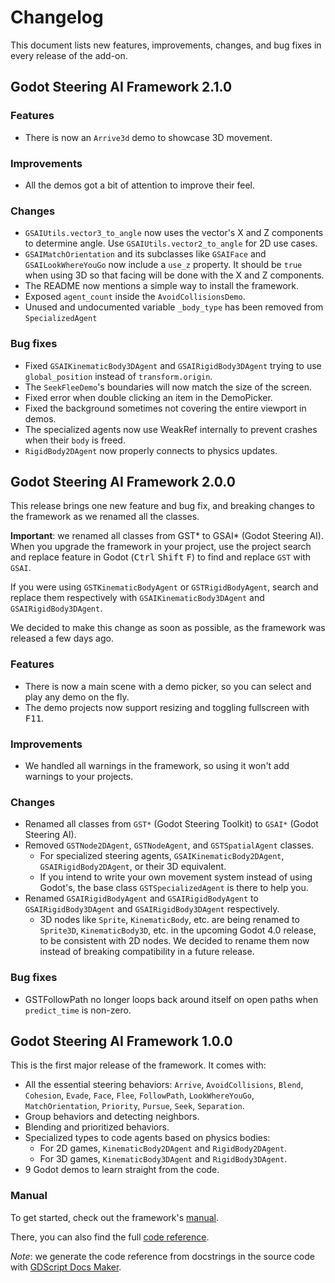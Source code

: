 # Changelog #

This document lists new features, improvements, changes, and bug fixes in every release of the add-on.

## Godot Steering AI Framework 2.1.0 ##

### Features ###

- There is now an `Arrive3d` demo to showcase 3D movement.

### Improvements ###

- All the demos got a bit of attention to improve their feel.

### Changes ###

- `GSAIUtils.vector3_to_angle` now uses the vector's X and Z components to determine angle. Use `GSAIUtils.vector2_to_angle` for 2D use cases.
- `GSAIMatchOrientation` and its subclasses like `GSAIFace` and `GSAILookWhereYouGo` now include a `use_z` property. It should be `true` when using 3D so that facing will be done with the X and Z components.
- The README now mentions a simple way to install the framework.
- Exposed `agent_count` inside the `AvoidCollisionsDemo`.
- Unused and undocumented variable `_body_type` has been removed from `SpecializedAgent`

### Bug fixes ###

- Fixed `GSAIKinematicBody3DAgent` and `GSAIRigidBody3DAgent` trying to use `global_position` instead of `transform.origin`.
- The `SeekFleeDemo`'s boundaries will now match the size of the screen.
- Fixed error when double clicking an item in the DemoPicker.
- Fixed the background sometimes not covering the entire viewport in demos.
- The specialized agents now use WeakRef internally to prevent crashes when their `body` is freed.
- `RigidBody2DAgent` now properly connects to physics updates.

## Godot Steering AI Framework 2.0.0 ##

This release brings one new feature and bug fix, and breaking changes to the framework as we renamed all the classes.

**Important**: we renamed all classes from GST\* to GSAI\* (Godot Steering AI). When you upgrade the framework in your project, use the project search and replace feature in Godot (<kbd>Ctrl</kbd> <kbd>Shift</kbd> <kbd>F</kbd>) to find and replace `GST` with `GSAI`.

If you were using `GSTKinematicBodyAgent` or `GSTRigidBodyAgent`, search and replace them respectively with `GSAIKinematicBody3DAgent` and `GSAIRigidBody3DAgent`.

We decided to make this change as soon as possible, as the framework was released a few days ago.

### Features ###

- There is now a main scene with a demo picker, so you can select and play any demo on the fly.
- The demo projects now support resizing and toggling fullscreen with <kbd>F11</kbd>.

### Improvements ###

- We handled all warnings in the framework, so using it won't add warnings to your projects.

### Changes ###

- Renamed all classes from `GST*` (Godot Steering Toolkit) to `GSAI*` (Godot Steering AI).
- Removed `GSTNode2DAgent`, `GSTNodeAgent`, and `GSTSpatialAgent` classes.
    - For specialized steering agents, `GSAIKinematicBody2DAgent`, `GSAIRigidBody2DAgent`, or their 3D equivalent. 
    - If you intend to write your own movement system instead of using Godot's, the base class `GSTSpecializedAgent` is there to help you.
- Renamed `GSAIRigidBodyAgent` and `GSAIRigidBodyAgent` to `GSAIRigidBody3DAgent` and `GSAIRigidBody3DAgent` respectively.
    - 3D nodes like `Sprite`, `KinematicBody`, etc. are being renamed to `Sprite3D`, `KinematicBody3D`, etc. in the upcoming Godot 4.0 release, to be consistent with 2D nodes. We decided to rename them now instead of breaking compatibility in a future release.

### Bug fixes ###

- GSTFollowPath no longer loops back around itself on open paths when `predict_time` is non-zero.

## Godot Steering AI Framework 1.0.0 ##

This is the first major release of the framework. It comes with:

- All the essential steering behaviors: `Arrive`, `AvoidCollisions`, `Blend`, `Cohesion`, `Evade`, `Face`, `Flee`, `FollowPath`, `LookWhereYouGo`, `MatchOrientation`, `Priority`, `Pursue`, `Seek`, `Separation`.
- Group behaviors and detecting neighbors.
- Blending and prioritized behaviors.
- Specialized types to code agents based on physics bodies:
    - For 2D games, `KinematicBody2DAgent` and `RigidBody2DAgent`.
    - For 3D games, `KinematicBody3DAgent` and `RigidBody3DAgent`.
- 9 Godot demos to learn straight from the code.

### Manual ###

To get started, check out the framework's [manual](https://www.gdquest.com/docs/godot-steering-toolkit/).

There, you can also find the full [code reference](https://www.gdquest.com/docs/godot-steering-toolkit/reference/).

*Note*: we generate the code reference from docstrings in the source code with [GDScript Docs Maker](https://github.com/GDQuest/gdscript-docs-maker).

